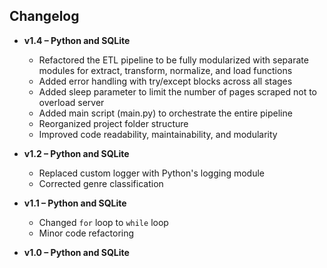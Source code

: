 ## Changelog

- **v1.4 – Python and SQLite**
   - Refactored the ETL pipeline to be fully modularized with separate modules for extract, transform, normalize, and load functions 
   - Added error handling with try/except blocks across all stages
   - Added sleep parameter to limit the number of pages scraped not to overload server
   - Added main script (main.py) to orchestrate the entire pipeline
   - Reorganized project folder structure
   - Improved code readability, maintainability, and modularity

- **v1.2 – Python and SQLite**
  - Replaced custom logger with Python's logging module
  - Corrected genre classification

- **v1.1 – Python and SQLite**
  - Changed `for` loop to `while` loop  
  - Minor code refactoring

- **v1.0 – Python and SQLite**
